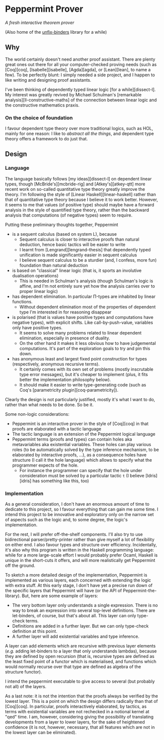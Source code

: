 Peppermint Prover
=================

_A fresh interactive theorem prover_

(Also home of the [unfix-binders](unfix-binders/) library for a while)

## Why ##

The world certainly doesn't need another proof assistant. There are
plenty great ones out there for all your computer-checked proving
needs (such as [Coq][coq], [Isabelle][isabelle], [Agda][agda], or
[Lean][lean], to name a few). To be perfectly blunt: I simply needed a
side project, and I happen to like writing and designing proof
assistants.

I've been thinking of dependently typed linear logic [for a
while][dissect-l]. My interest was greatly revived by Michael
Schulman's [remarkable analysis][ll-constructive-maths] of the
connection between linear logic and the constructive mathematics praxis.

### On the choice of foundation ###

I favour dependent type theory over more traditional logics, such as
HOL, mainly for one reason: I like to _abstract all the things_, and
dependent type theory offers a framework to do just that.

## Design ##

### Language ###

The language basically follows [my ideas][dissect-l] on dependent
linear types, though [McBride's][mcbride-rig] and [Atkey's][atkey-qtt]
more recent work on so-called quantitative type theory greatly improve
the theory. I'm following the style of [Linear
Haskell][linear-haskell] rather than that of quantitative type theory
because I believe it to work better. However, it seems to me that
values (of positive type) should maybe have a forward analysis in the
style of quantified type theory, rather than the backward analysis
that computations (of negative types) seem to require.

Putting these preliminary thoughts together, Peppermint

- is a sequent calculus (based on system L), because
    - Sequent calculus is closer to interactive proofs than natural
      deduction, hence basic tactics will be easier to write
    - I learnt from [Lengrand][lengrand-thesis] that dependently typed
      unification is made significantly easier in sequent calculus
    - I believe sequent calculus to be a sturdier (and, I confess,
      more fun) foundation than natural deduction
- is based on "classical" linear logic (that is, it sports an involutive
  dualisation operations)
    - This is needed in Schulman's analysis (though Schulman's logic is
      affine, and I'm not entirely sure yet how the analysis carries
      over to proper linear logic)
- has dependent elimination. In particular Π-types are inhabited by
  linear functions.
    - Without dependent elimination most of the properties of dependent
      type I'm interested in for reasoning disappear
- is polarised (that is values have positive types and computations
  have negative types), with explicit shifts. Like call-by-push-value,
  variables only have positive types.
    - It seems to solve many problems related to linear dependent
      elimination, especially in presence of duality.
    - On the other hand it makes it less obvious how to have
      judgemental computations. It's part of the exploration goals
      to try and pin this down.
- has anonymous least and largest fixed point construction for types
  (respectively, anonymous recursive terms).
    - It certainly comes with its own set of problems (mostly
      inscrutable type error messages), but it's cheaper to implement
      (plus, it fits better the implementation philosophy below).
    - It should make it easier to write type-generating code (such as
      Coq's [parametricity plugin][coq-parametricity]).

Clearly the design is not particularly justified, mostly it's what I
want to do, rather than what needs to be done. So be it.

Some non-logic considerations:

- Peppermint is an interactive prover in the style of [Coq][coq] in
  that proofs are elaborated with a tactic language
- The tactic language is an extension of the Peppermint logical
  language
- Peppermint terms (proofs and types) can contain holes aka
  metavariables aka existential variables. These holes can play
  various roles (to be automatically solved by the type inference
  mechanism, to be elaborated by interactive proofs, …), as a
  consequence holes have structure (I call it the hole language) which
  allows to specify what the programmer expects of the hole.
    - For instance the programmer can specify that the hole under
      consideration must be solved by a particular tactic `t` (I
      believe [Idris][idris] has something like this, too)

### Implementation ###

As a general consideration, I don't have an enormous amount of time to
dedicate to this project, so I favour everything that can gain me some
time. I intend this project to be innovative and exploratory only on
the narrow set of aspects such as the logic and, to some degree, the
logic's implementation.

For the rest, I will prefer off-the-shelf components. I'll also try to
use bidirectional parser/pretty-printer rather than give myself a lot
of flexibility on either end. I also favour types and structure over
efficiency. Incidentally, it's also why this program is written in the
Haskell programming language: while for a more large-scale effort I
would probably prefer Ocaml, Haskell is unique in the short-cuts it
offers, and will more realistically get Peppermint off the ground.

To sketch a more detailed design of the implementation, Peppermint is
implemented as various layers, each concerned with extending the logic
with extra stuff. At this early stage, I don't have yet a precise run
down of the specific layers that Peppermint will have (or the API of
Peppermint-the-library). But, here are some example of layers:

- The very bottom layer only understands a single expression. There is
  no way to break an expression into several top-level
  definitions. There are let-binders, of course, but that's about
  all. This layer can only type-check terms.
- Definitions are added in a further layer. But we can only type-check
  definition at this point.
- A further layer will add existential variables and type inference.

A layer can add elements which are recursive with previous layer
elements (_e.g._ adding let-binders to a layer that only understands
lambdas), because they are defined by open recursion (that is,
recursive types are defined as the least fixed point of a functor
which is materialised, and functions which would normally recurse over
that type are defined as algebra of the structure functor).

I intend the peppermint executable to give access to several (but
probably not all) of the layers.

As a last note: it is not the intention that the proofs always be
verified by the lowest layer. This is a point on which the design
differs radically than that of [Coq][coq]. In particular, proofs
interactively elaborated, by tactics, as terms with existential
variables are not rechecked in a notional kernel at "qed" time. I am,
however, considering giving the possibility of translating
developments from a layer to lower layers, for the sake of heightened
confidence (it is not, however, necessary, that all features which are
not in the lowest layer can be eliminated).
